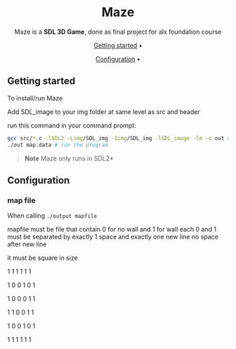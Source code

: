 <!-- markdownlint-configure-file {
  "MD013": {
    "code_blocks": false,
    "tables": false
  },
  "MD033": false,
  "MD041": false
} -->

<div align="center">

# Maze



Maze is a **SDL 3D Game**, done as final project for alx foundation course



[Getting started](#getting-started) •

[Configuration](#configuration) •


</div>

## Getting started


To install/run  Maze

Add SDL_image  to your img folder at same level as src and header

run this command in your command prompt:

```sh
gcc src/*.c -lSDL2 -Limg/SDL_img -Iimg/SDL_img -lSDL_image -lm -o out # compile
./out map.data # run the program

```




> **Note**
> Maze only runs in SDL2*



## Configuration

### map file

When calling `./output mapfile`

mapfile must be file that contain 0 for no wall and 1 for wall
each 0 and 1 must be separated by exactly 1 space and exactly one new line
no space after new  line

it must be square in size

1 1 1 1 1 1

1 0 0 1 0 1

1 0 0 0 1 1

1 1 0 0 1 1

1 0 0 1 0 1

1 1 1 1 1 1


[src]: https://github.com/GetacherD/MazeProject